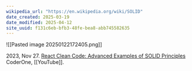 ```yaml
---
wikipedia_url: "https://en.wikipedia.org/wiki/SOLID"
date_created: 2025-03-19
date_modified: 2025-04-12
site_uuid: f131c6eb-bfb3-48fe-bea8-abb745582635
---
```


![[Pasted image 20250122172405.png]]

2023, Nov 27.  [React Clean Code: Advanced Examples of SOLID Principles](https://youtu.be/t_h_A6RkM7A?si=4gzYdQgPDv86FwBB) CoderOne, [[YouTube]].